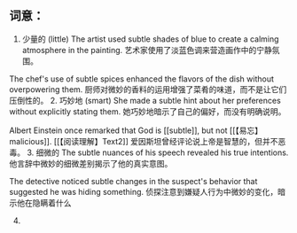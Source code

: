 ## 词意：
1. 少量的 (little)
The artist used subtle shades of blue to create a calming atmosphere in the painting.
艺术家使用了淡蓝色调来营造画作中的宁静氛围。

The chef's use of subtle spices enhanced the flavors of the dish without overpowering them.
厨师对微妙的香料的运用增强了菜肴的味道，而不是让它们压倒性的。
2. 巧妙地 (smart)
She made a subtle hint about her preferences without explicitly stating them.
她巧妙地暗示了自己的偏好，而没有明确说明。

Albert Einstein once remarked that God is [[subtle]], but not [[【易忘】malicious]]. [[【阅读理解】Text2]]
爱因斯坦曾经评论说上帝是智慧的，但并不恶毒。
3. 细微的
The subtle nuances of his speech revealed his true intentions.
他言辞中微妙的细微差别揭示了他的真实意图。

The detective noticed subtle changes in the suspect's behavior that suggested he was hiding something.
侦探注意到嫌疑人行为中微妙的变化，暗示他在隐瞒着什么

4. 